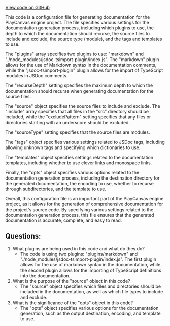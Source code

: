 [View code on GitHub](https://github.com/playcanvas/engine/conf-api.json)

This code is a configuration file for generating documentation for the PlayCanvas engine project. The file specifies various settings for the documentation generation process, including which plugins to use, the depth to which the documentation should recurse, the source files to include and exclude, the source type (module), and the tags and templates to use.

The "plugins" array specifies two plugins to use: "markdown" and "./node_modules/jsdoc-tsimport-plugin/index.js". The "markdown" plugin allows for the use of Markdown syntax in the documentation comments, while the "jsdoc-tsimport-plugin" plugin allows for the import of TypeScript modules in JSDoc comments.

The "recurseDepth" setting specifies the maximum depth to which the documentation should recurse when generating documentation for the source files.

The "source" object specifies the source files to include and exclude. The "include" array specifies that all files in the "src" directory should be included, while the "excludePattern" setting specifies that any files or directories starting with an underscore should be excluded.

The "sourceType" setting specifies that the source files are modules.

The "tags" object specifies various settings related to JSDoc tags, including allowing unknown tags and specifying which dictionaries to use.

The "templates" object specifies settings related to the documentation templates, including whether to use clever links and monospace links.

Finally, the "opts" object specifies various options related to the documentation generation process, including the destination directory for the generated documentation, the encoding to use, whether to recurse through subdirectories, and the template to use.

Overall, this configuration file is an important part of the PlayCanvas engine project, as it allows for the generation of comprehensive documentation for the project's source code. By specifying various settings related to the documentation generation process, this file ensures that the generated documentation is accurate, complete, and easy to read.
## Questions: 
 1. What plugins are being used in this code and what do they do?
    - The code is using two plugins: "plugins/markdown" and "./node_modules/jsdoc-tsimport-plugin/index.js". The first plugin allows for the use of markdown syntax in the documentation, while the second plugin allows for the importing of TypeScript definitions into the documentation.
2. What is the purpose of the "source" object in this code?
    - The "source" object specifies which files and directories should be included in the documentation, as well as which file types to include and exclude.
3. What is the significance of the "opts" object in this code?
    - The "opts" object specifies various options for the documentation generation, such as the output destination, encoding, and template to use.